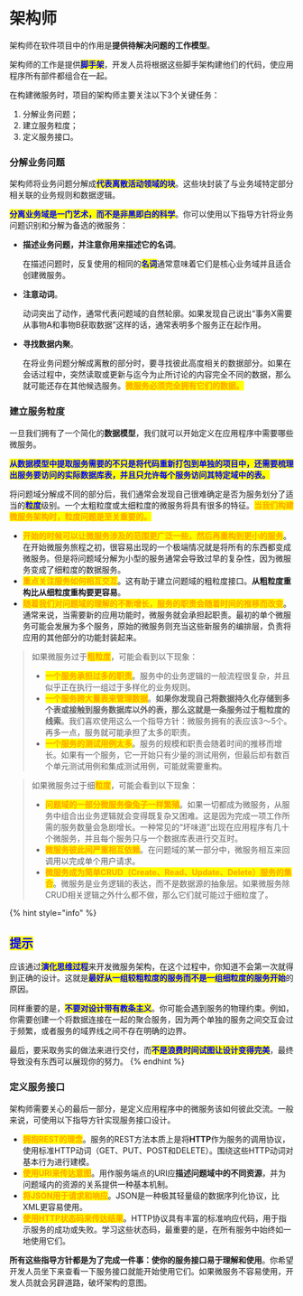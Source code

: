 # 架构师

架构师在软件项目中的作用是**提供待解决问题的工作模型**。

架构师的工作是提供<mark style="color:blue;">**脚手架**</mark>，开发人员将根据这些脚手架构建他们的代码，使应用程序所有部件都组合在一起。

在构建微服务时，项目的架构师主要关注以下3个关键任务：

1. 分解业务问题；
2. 建立服务粒度；
3. 定义服务接口。

### 分解业务问题

架构师将业务问题分解成<mark style="color:blue;">**代表离散活动领域的块**</mark>。这些块封装了与业务域特定部分相关联的业务规则和数据逻辑。

<mark style="color:blue;">**分离业务域是一门艺术，而不是非黑即白的科学**</mark>。你可以使用以下指导方针将业务问题识别和分解为备选的微服务：

*   **描述业务问题，并注意你用来描述它的名词**。

    在描述问题时，反复使用的相同的<mark style="color:blue;">**名词**</mark>通常意味着它们是核心业务域并且适合创建微服务。
*   **注意动词**。

    动词突出了动作，通常代表问题域的自然轮廓。如果发现自己说出“事务X需要从事物A和事物B获取数据”这样的话，通常表明多个服务正在起作用。
*   **寻找数据内聚**。

    在将业务问题分解成离散的部分时，要寻找彼此高度相关的数据部分。如果在会话过程中，突然读取或更新与迄今为止所讨论的内容完全不同的数据，那么就可能还存在其他候选服务。<mark style="color:orange;">**微服务必须完全拥有它们的数据。**</mark>

### 建立服务粒度

一旦我们拥有了一个简化的**数据模型**，我们就可以开始定义在应用程序中需要哪些微服务。

<mark style="color:blue;">**从数据模型中提取服务需要的不只是将代码重新打包到单独的项目中，还需要梳理出服务要访问的实际数据库表，并且只允许每个服务访问其特定域中的表。**</mark>

将问题域分解成不同的部分后，我们通常会发现自己很难确定是否为服务划分了适当的<mark style="color:blue;">**粒度**</mark>级别。一个太粗粒度或太细粒度的微服务将具有很多的特征。<mark style="color:orange;">**当我们构建微服务架构时，粒度问题是至关重要的。**</mark>

* <mark style="color:orange;">**开始的时候可以让微服务涉及的范围更广泛一些，然后再重构到更小的服务**</mark>。在开始微服务旅程之初，很容易出现的一个极端情况就是将所有的东西都变成微服务。但是将问题域分解为小型的服务通常会导致过早的复杂性，因为微服务变成了细粒度的数据服务。
* <mark style="color:orange;">**重点关注服务如何相互交互**</mark>。这有助于建立问题域的粗粒度接口。**从粗粒度重构比从细粒度重构要更容易**。
* <mark style="color:orange;">**随着我们对问题域的理解的不断增长，服务的职责会随着时间的推移而改变**</mark>。通常来说，当需要新的应用功能时，微服务就会承担起职责。最初的单个微服务可能会发展为多个服务，原始的微服务则充当这些新服务的编排层，负责将应用的其他部分的功能封装起来。

> 如果微服务过于<mark style="color:orange;">**粗粒度**</mark>，可能会看到以下现象：
>
> * <mark style="color:orange;">**一个服务承担过多的职责**</mark>。服务中的业务逻辑的一般流程很复杂，并且似乎正在执行一组过于多样化的业务规则。
> * <mark style="color:orange;">**一个服务跨大量表来管理数据**</mark>。**如果你发现自己将数据持久化存储到多个表或接触到服务数据库以外的表，那么这就是一条服务过于粗粒度的线索**。我们喜欢使用这么一个指导方针：微服务拥有的表应该3～5个。再多一点，服务就可能承担了太多的职责。
> * <mark style="color:orange;">**一个服务的测试用例太多**</mark>。服务的规模和职责会随着时间的推移而增长。如果有一个服务，它一开始只有少量的测试用例，但最后却有数百个单元测试用例和集成测试用例，可能就需要重构。

> 如果微服务过于细<mark style="color:orange;">**粒度**</mark>，可能会看到以下现象：
>
> * <mark style="color:orange;">**问题域的一部分微服务像兔子一样繁殖**</mark>。如果一切都成为微服务，从服务中组合出业务逻辑就会变得既复杂又困难。这是因为完成一项工作所需的服务数量会急剧增长。一种常见的“坏味道”出现在应用程序有几十个微服务，并且每个服务只与一个数据库表进行交互时。
> * <mark style="color:orange;">**微服务彼此间严重相互依赖**</mark>。在问题域的某一部分中，微服务相互来回调用以完成单个用户请求。
> * <mark style="color:orange;">**微服务成为简单CRUD（Create、Read、Update、Delete）服务的集合**</mark>。微服务是业务逻辑的表达，而不是数据源的抽象层。如果微服务除CRUD相关逻辑之外什么都不做，那么它们就可能过于细粒度了。

{% hint style="info" %}
## <mark style="color:blue;">提示</mark>

应该通过<mark style="color:blue;">**演化思维过程**</mark>来开发微服务架构，在这个过程中，你知道不会第一次就得到正确的设计。这就是<mark style="color:blue;">**最好从一组较粗粒度的服务而不是一组细粒度的服务开始**</mark>的原因。

同样重要的是，<mark style="color:blue;">**不要对设计带有教条主义**</mark>。你可能会遇到服务的物理约束。例如，你需要创建一个将数据连接在一起的聚合服务，因为两个单独的服务之间交互会过于频繁，或者服务的域界线之间不存在明确的边界。

最后，要采取务实的做法来进行交付，而<mark style="color:blue;">**不是浪费时间试图让设计变得完美**</mark>，最终导致没有东西可以展现你的努力。
{% endhint %}

### 定义服务接口

架构师需要关心的最后一部分，是定义应用程序中的微服务该如何彼此交流。一般来说，可使用以下指导方针实现服务接口设计。

* <mark style="color:orange;">**拥抱REST的理念**</mark>。服务的REST方法本质上是将**HTTP**作为服务的调用协议，使用标准HTTP动词（GET、PUT、POST和DELETE）。围绕这些HTTP动词对基本行为进行建模。
* <mark style="color:orange;">**使用URI来传达意图**</mark>。用作服务端点的URI应**描述问题域中的不同资源**，并为问题域内的资源的关系提供一种基本机制。
* <mark style="color:orange;">**将JSON用于请求和响应**</mark>。JSON是一种极其轻量级的数据序列化协议，比XML更容易使用。
* <mark style="color:orange;">**使用HTTP状态码来传达结果**</mark>。HTTP协议具有丰富的标准响应代码，用于指示服务的成功或失败。学习这些状态码，最重要的是，在所有服务中始终如一地使用它们。

**所有这些指导方针都是为了完成一件事：使你的服务接口易于理解和使用**。你希望开发人员坐下来查看一下服务接口就能开始使用它们。如果微服务不容易使用，开发人员就会另辟道路，破坏架构的意图。
